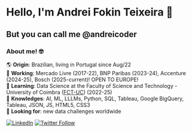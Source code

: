 # Hello, I'm Andrei Fokin Teixeira 👋

## But you can call me @andreicoder

### About me! 🤓

🌎 **Origin**: Brazilian, living in Portugal since Aug/22<br />
💼 **Working**: Mercado Livre (2017-22), BNP Paribas (2023-24), Accenture (2024-25), Bosch (2025-current)! OPEN TO EUROPE! <br />
🧩 **Learning**: Data Science at the Faculty of Science and Technology - University of Coimbra ([FCT-UC](https://github.com/topics/fctuc)) (2022-25)<br />
🧠 **Knowledges**: AI, ML, LLLMs, Python, SQL, Tableau, Google BigQuery, Tableau, JSON, JS, HTML5, CSS3<br />
🔎 **Looking for**: new data challenges worldwide<br />

[![LinkedIn](https://img.shields.io/badge/-Andrei_Fokin_Teixeira-blue?style=flat&logo=linkedin&labelColor=blue)](https://www.linkedin.com/in/andrei-fokin-teixeira-9a0360a1/)
[![Twitter Follow](https://img.shields.io/twitter/follow/AFTDEI?style=social)](https://twitter.com/AFTDEI)
